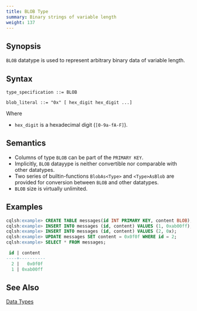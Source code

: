 ```yaml
---
title: BLOB Type
summary: Binary strings of variable length
weight: 137
---
```


## Synopsis

`BLOB` datatype is used to represent arbitrary binary data of variable length.

## Syntax

```
type_specification ::= BLOB

blob_literal ::= "0x" [ hex_digit hex_digit ...]
```

Where

- `hex_digit` is a hexadecimal digit (`[0-9a-fA-F]`).

## Semantics

- Columns of type `BLOB` can be part of the `PRIMARY KEY`.
- Implicitly, `BLOB` datayype is neither convertible nor comparable with other datatypes.
- Two series of builtin-functions `BlobAs<Type>` and `<Type>AsBlob` are provided for conversion between `BLOB` and other datatypes.
- `BLOB` size is virtually unlimited.

## Examples

``` sql
cqlsh:example> CREATE TABLE messages(id INT PRIMARY KEY, content BLOB);
cqlsh:example> INSERT INTO messages (id, content) VALUES (1, 0xab00ff);
cqlsh:example> INSERT INTO messages (id, content) VALUES (2, 0x);
cqlsh:example> UPDATE messages SET content = 0x0f0f WHERE id = 2;
cqlsh:example> SELECT * FROM messages;

 id | content
----+----------
  2 |   0x0f0f
  1 | 0xab00ff
```

## See Also

[Data Types](..#datatypes)
